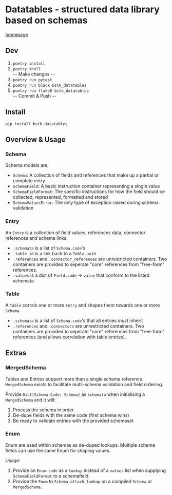 # Datatables - structured data library based on schemas

[homepage](https://github.com/broadstack-com-au/datatables)

## Dev

1. `poetry install`
1. `poetry shell`  
-- Make changes --
1. `poetry run pytest`
1. `poetry run black bstk_datatables`
1. `poetry run flake8 bstk_datatables`  
-- Commit & Push --

## Install

`pip install bstk-datatables`

## Overview & Usage

### Schema

Schema models are;

* `Schema`: A collection of fields and references that make up a partial or complete entry
* `SchemaField`: A basic instruction container representing a single value
* `SchemaFieldFormat`: The specific instructions for how the field should be collected, represented, formatted and stored
* `SchemaValuesError`: The only type of exception raised during schema validation

### Entry

An `Entry` is a collection of field values, references data, connector references and schema links.

* `.schemata` is a list of `Schema.code`'s
* `.table_id` is a link back to a `Table.uuid`
* `.references` and `.connector_references` are unrestricted containers. Two containers are provided to seperate "core" references from "free-form" references.
* `.values` is a dict of `Field.code` => `value` that conform to the listed schemata

### Table

A `Table` corrals one or more `Entry` and shapes them towards one or more `Schema`.

* `.schemata` is a list of `Schema.code`'s that all entries _must_ inherit
* `.references` and `.connectors` are unrestricted containers. Two containers are provided to seperate "core" references from "free-form" references (and allows correlation with table entries).

## Extras

### MergedSchema

Tables and Entries support more than a single schema reference.  
`MergedSchema` exists to facilitate mutli-schema validation and field ordering.

Provide `Dict[Schema.Code: Schema]` as `schemata` when initialising a `MergedSchema` and it will:

1. Process the schema in order
1. De-dupe fields with the same code (first schema wins)
1. Be ready to validate entries with the provided schemaset

### Enum

Enum are used within schemas as de-duped lookups. Multiple schema fields can use the same Enum for shaping values.  

Usage:

1. Provide an `Enum.code` as a `lookup` instead of a `values` list when supplying `SchemaFieldFormat` to a schemafield.
1. Provide the `Enum` to `Schema.attach_lookup` on a compiled `Schema` or `MergedSchema`.

